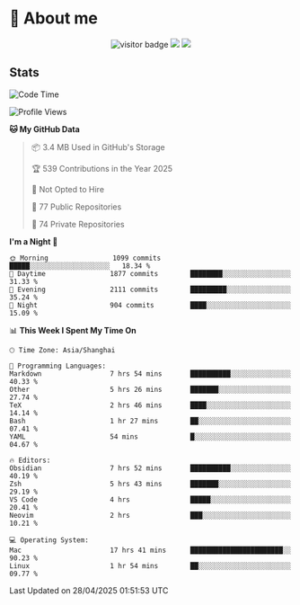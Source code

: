 <!-- ![](https://youpai.roccoshi.top/img/20200804214216.png) -->

# 🧐 About me
 
<p align="center">
<img src="https://visitor-badge.laobi.icu/badge?page_id=Lincest.Lincest&title=hits" alt="visitor badge"/>
<a href="mailto:imroccoshi@gmail.com"><img src="https://img.shields.io/badge/gmail-imroccoshi%40gmail.com-red"></a>
<a href="https://blog.roccoshi.top"><img src="https://img.shields.io/badge/blog-roccoshi-green"></a>
</p>

## Stats

<!--START_SECTION:waka-->
![Code Time](http://img.shields.io/badge/Code%20Time-2%2C483%20hrs%2027%20mins-blue)

![Profile Views](http://img.shields.io/badge/Profile%20Views-7-blue)

**🐱 My GitHub Data** 

> 📦 3.4 MB Used in GitHub's Storage 
 > 
> 🏆 539 Contributions in the Year 2025
 > 
> 🚫 Not Opted to Hire
 > 
> 📜 77 Public Repositories 
 > 
> 🔑 74 Private Repositories 
 > 
**I'm a Night 🦉** 

```text
🌞 Morning                1099 commits        █████░░░░░░░░░░░░░░░░░░░░   18.34 % 
🌆 Daytime                1877 commits        ████████░░░░░░░░░░░░░░░░░   31.33 % 
🌃 Evening                2111 commits        █████████░░░░░░░░░░░░░░░░   35.24 % 
🌙 Night                  904 commits         ████░░░░░░░░░░░░░░░░░░░░░   15.09 % 
```


📊 **This Week I Spent My Time On** 

```text
🕑︎ Time Zone: Asia/Shanghai

💬 Programming Languages: 
Markdown                 7 hrs 54 mins       ██████████░░░░░░░░░░░░░░░   40.33 % 
Other                    5 hrs 26 mins       ███████░░░░░░░░░░░░░░░░░░   27.74 % 
TeX                      2 hrs 46 mins       ████░░░░░░░░░░░░░░░░░░░░░   14.14 % 
Bash                     1 hr 27 mins        ██░░░░░░░░░░░░░░░░░░░░░░░   07.41 % 
YAML                     54 mins             █░░░░░░░░░░░░░░░░░░░░░░░░   04.67 % 

🔥 Editors: 
Obsidian                 7 hrs 52 mins       ██████████░░░░░░░░░░░░░░░   40.19 % 
Zsh                      5 hrs 43 mins       ███████░░░░░░░░░░░░░░░░░░   29.19 % 
VS Code                  4 hrs               █████░░░░░░░░░░░░░░░░░░░░   20.41 % 
Neovim                   2 hrs               ███░░░░░░░░░░░░░░░░░░░░░░   10.21 % 

💻 Operating System: 
Mac                      17 hrs 41 mins      ███████████████████████░░   90.23 % 
Linux                    1 hr 54 mins        ██░░░░░░░░░░░░░░░░░░░░░░░   09.77 % 
```


 Last Updated on 28/04/2025 01:51:53 UTC
<!--END_SECTION:waka-->


